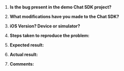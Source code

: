 1. **Is the bug present in the demo Chat SDK project?**

2. **What modifications have you made to the Chat SDK?**

3. **iOS Version? Device or simulator?**

4. **Steps taken to reproduce the problem:**

5. **Expected result:**

6. **Actual result:**

7. **Comments:**
